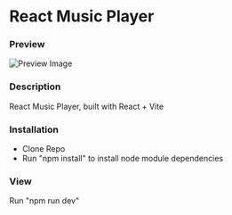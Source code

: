 # React Music Player

### Preview

![Preview Image](https://firebasestorage.googleapis.com/v0/b/github-account-storage.appspot.com/o/react-music-player%2Fpreview.PNG?alt=media&token=d102d137-29a3-48c1-a01a-60bcf85a0093)

### Description
React Music Player, built with React + Vite

### Installation
* Clone Repo
* Run "npm install" to install node module dependencies

### View

Run "npm run dev"


